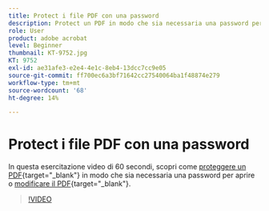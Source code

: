 ```yaml
---
title: Protect i file PDF con una password
description: Protect un PDF in modo che sia necessaria una password per aprire o modificare il PDF
role: User
product: adobe acrobat
level: Beginner
thumbnail: KT-9752.jpg
KT: 9752
exl-id: ae31afe3-e2e4-4e1c-8eb4-13dcc7cc9e05
source-git-commit: ff700ec6a3bf71642cc27540064ba1f48874e279
workflow-type: tm+mt
source-wordcount: '68'
ht-degree: 14%

---
```


# Protect i file PDF con una password

In questa esercitazione video di 60 secondi, scopri come [proteggere un PDF](https://www.adobe.com/it/acrobat/online/password-protect-pdf.html){target=&quot;_blank&quot;} in modo che sia necessaria una password per aprire o [modificare il PDF](https://www.adobe.com/it/acrobat/online/pdf-editor.html){target=&quot;_blank&quot;}.

>[!VIDEO](https://video.tv.adobe.com/v/340075?hidetitle=true)

